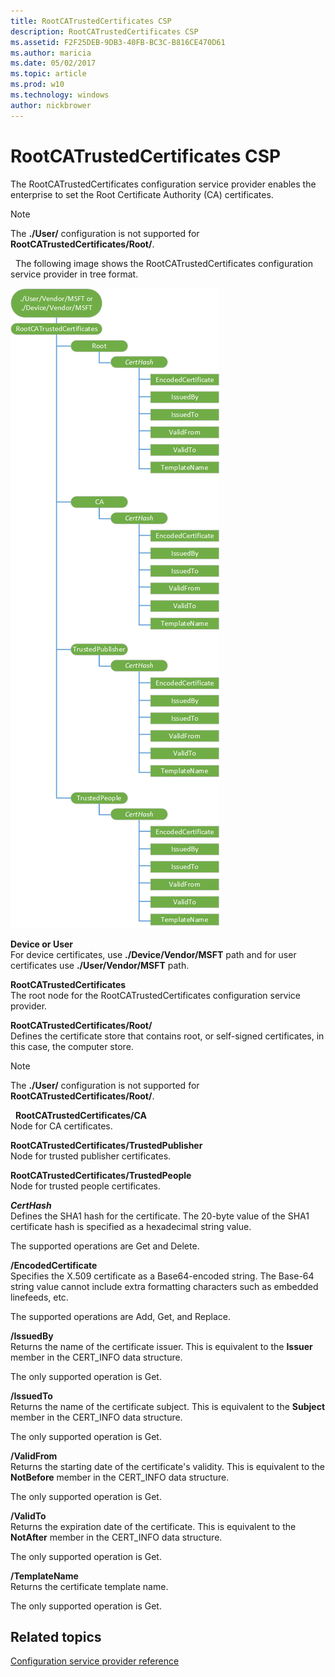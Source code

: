 ```yaml
---
title: RootCATrustedCertificates CSP
description: RootCATrustedCertificates CSP
ms.assetid: F2F25DEB-9DB3-40FB-BC3C-B816CE470D61
ms.author: maricia
ms.date: 05/02/2017
ms.topic: article
ms.prod: w10
ms.technology: windows
author: nickbrower
---
```


# RootCATrustedCertificates CSP

The RootCATrustedCertificates configuration service provider enables the enterprise to set the Root Certificate Authority (CA) certificates.

> [!Note]
> The **./User/** configuration is not supported for **RootCATrustedCertificates/Root/**.

 
The following image shows the RootCATrustedCertificates configuration service provider in tree format.

![roocacertificate](images/provisioning-csp-rootcacertificate.png)

<a href="" id="device-or-user"></a>**Device or User**  
For device certificates, use **./Device/Vendor/MSFT** path and for user certificates use **./User/Vendor/MSFT** path.

<a href="" id="rootcatrustedcertificates"></a>**RootCATrustedCertificates**  
The root node for the RootCATrustedCertificates configuration service provider.

<a href="" id="rootcatrustedcertificates-root-"></a>**RootCATrustedCertificates/Root/**  
Defines the certificate store that contains root, or self-signed certificates, in this case, the computer store.

> [!Note]
> The **./User/** configuration is not supported for **RootCATrustedCertificates/Root/**.

 
<a href="" id="rootcatrustedcertificates-ca"></a>**RootCATrustedCertificates/CA**  
Node for CA certificates.

<a href="" id="rootcatrustedcertificates-trustedpublisher"></a>**RootCATrustedCertificates/TrustedPublisher**  
Node for trusted publisher certificates.

<a href="" id="rootcatrustedcertificates-trustedpeople"></a>**RootCATrustedCertificates/TrustedPeople**  
Node for trusted people certificates.

<a href="" id="certhash"></a>**_CertHash_**  
Defines the SHA1 hash for the certificate. The 20-byte value of the SHA1 certificate hash is specified as a hexadecimal string value.

The supported operations are Get and Delete.

<a href="" id="-encodedcertificate"></a>**/EncodedCertificate**  
Specifies the X.509 certificate as a Base64-encoded string. The Base-64 string value cannot include extra formatting characters such as embedded linefeeds, etc.

The supported operations are Add, Get, and Replace.

<a href="" id="-issuedby"></a>**/IssuedBy**  
Returns the name of the certificate issuer. This is equivalent to the **Issuer** member in the CERT\_INFO data structure.

The only supported operation is Get.

<a href="" id="-issuedto"></a>**/IssuedTo**  
Returns the name of the certificate subject. This is equivalent to the **Subject** member in the CERT\_INFO data structure.

The only supported operation is Get.

<a href="" id="-validfrom"></a>**/ValidFrom**  
Returns the starting date of the certificate's validity. This is equivalent to the **NotBefore** member in the CERT\_INFO data structure.

The only supported operation is Get.

<a href="" id="-validto"></a>**/ValidTo**  
Returns the expiration date of the certificate. This is equivalent to the **NotAfter** member in the CERT\_INFO data structure.

The only supported operation is Get.

<a href="" id="-templatename"></a>**/TemplateName**  
Returns the certificate template name.

The only supported operation is Get.

## Related topics

[Configuration service provider reference](configuration-service-provider-reference.md)

 

 






